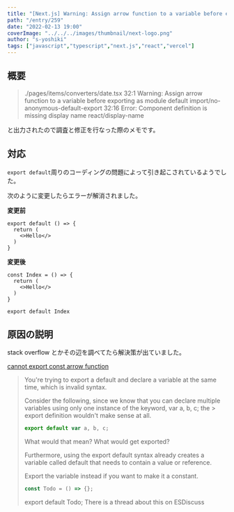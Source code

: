 ```yaml
---
title: "[Next.js] Warning: Assign arrow function to a variable before exporting as module default の対応"
path: "/entry/259"
date: "2022-02-13 19:00"
coverImage: "../../../images/thumbnail/next-logo.png"
author: "s-yoshiki"
tags: ["javascript","typescript","next.js","react","vercel"]
---
```



## 概要

> ./pages/items/converters/date.tsx
> 32:1  Warning: Assign arrow function to a variable before exporting as module default  import/no-anonymous-default-export
> 32:16  Error: Component definition is missing display name  react/display-name

と出力されたので調査と修正を行なった際のメモです。

## 対応

`export default`周りのコーディングの問題によって引き起こされているようでした。

次のように変更したらエラーが解消されました。


**変更前**

```tsx
export default () => {
  return (
    <>Hello</>
  )
}
```

**変更後**

```tsx
const Index = () => {
  return (
    <>Hello</>
  )
}

export default Index
```

## 原因の説明

stack overflow とかその辺を調べてたら解決策が出ていました。

[cannot export const arrow function](https://stackoverflow.com/questions/34676984/cannot-export-const-arrow-function)

> You're trying to export a default and declare a variable at the same time, which is invalid syntax.
>
> Consider the following, since we know that you can declare multiple variables using only one instance of the keyword, var a, b, c; the > export definition wouldn't make sense at all.
>
>```js
>export default var a, b, c;
>```
>
> What would that mean? What would get exported?
> 
> Furthermore, using the export default syntax already creates a variable called default that needs to contain a value or reference.
> 
> Export the variable instead if you want to make it a constant.
> 
>
>```js
>const Todo = () => {};
>```
>
> export default Todo;
> There is a thread about this on ESDiscuss